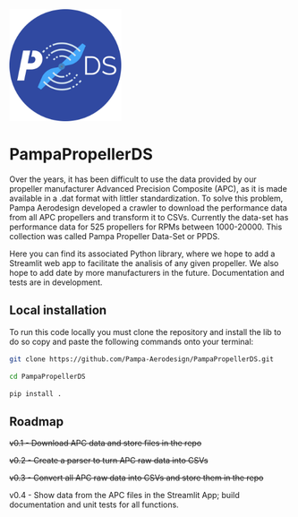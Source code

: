 <img src="logo.png?raw=true" width="200" height="200" />

# PampaPropellerDS

Over the years, it has been difficult to use the data provided by our propeller manufacturer Advanced Precision Composite (APC), as it is made available in a .dat format with littler standardization. To solve this problem, Pampa Aerodesign developed a crawler to download the performance data from all APC propellers and transform it to CSVs. Currently the data-set has performance data for 525 propellers for RPMs between 1000-20000. This collection was called Pampa Propeller Data-Set or PPDS.

Here you can find its associated Python library, where we hope to add a Streamlit web app to facilitate the analisis of any given propeller. We also hope to add date by more manufacturers in the future. Documentation and tests are in development.

## Local installation
To run this code locally you must clone the repository and install the lib to do so copy and paste the following commands onto your terminal:

```bash
git clone https://github.com/Pampa-Aerodesign/PampaPropellerDS.git
```

```bash
cd PampaPropellerDS
```


```bash
pip install .
```

## Roadmap
~~v0.1 - Download APC data and store files in the repo~~

~~v0.2 - Create a parser to turn APC raw data into CSVs~~

~~v0.3 - Convert all APC raw data into CSVs and store them in the repo~~

v0.4 - Show data from the APC files in the Streamlit App; build documentation and unit tests for all functions.

